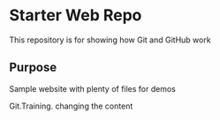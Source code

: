 # Starter Web Repo

This repository is for showing how Git and GitHub work

## Purpose

Sample website with plenty of files for demos

Git.Training.
changing the content